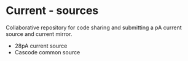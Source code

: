 # Current - sources
Collaborative repository for code sharing and submitting a pA current source and current mirror. 
* 28pA current source
* Cascode common source 
